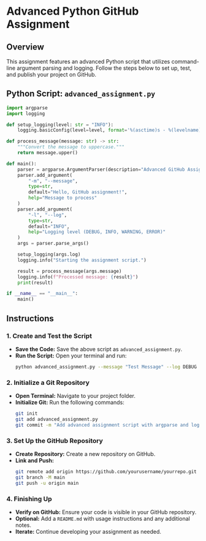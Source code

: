 # Advanced Python GitHub Assignment

## Overview
This assignment features an advanced Python script that utilizes command-line argument parsing and logging. Follow the steps below to set up, test, and publish your project on GitHub.

## Python Script: `advanced_assignment.py`

```python
import argparse
import logging

def setup_logging(level: str = "INFO"):
    logging.basicConfig(level=level, format='%(asctime)s - %(levelname)s - %(message)s')

def process_message(message: str) -> str:
    """Convert the message to uppercase."""
    return message.upper()

def main():
    parser = argparse.ArgumentParser(description="Advanced GitHub Assignment Script")
    parser.add_argument(
        "-m", "--message",
        type=str,
        default="Hello, GitHub assignment!",
        help="Message to process"
    )
    parser.add_argument(
        "-l", "--log",
        type=str,
        default="INFO",
        help="Logging level (DEBUG, INFO, WARNING, ERROR)"
    )
    args = parser.parse_args()

    setup_logging(args.log)
    logging.info("Starting the assignment script.")

    result = process_message(args.message)
    logging.info(f"Processed message: {result}")
    print(result)

if __name__ == "__main__":
    main()
```

## Instructions

### 1. Create and Test the Script
- **Save the Code:** Save the above script as `advanced_assignment.py`.
- **Run the Script:** Open your terminal and run:
  ```bash
  python advanced_assignment.py --message "Test Message" --log DEBUG
  ```

### 2. Initialize a Git Repository
- **Open Terminal:** Navigate to your project folder.
- **Initialize Git:** Run the following commands:
  ```bash
  git init
  git add advanced_assignment.py
  git commit -m "Add advanced assignment script with argparse and logging"
  ```

### 3. Set Up the GitHub Repository
- **Create Repository:** Create a new repository on GitHub.
- **Link and Push:**
  ```bash
  git remote add origin https://github.com/yourusername/yourrepo.git
  git branch -M main
  git push -u origin main
  ```

### 4. Finishing Up
- **Verify on GitHub:** Ensure your code is visible in your GitHub repository.
- **Optional:** Add a `README.md` with usage instructions and any additional notes.
- **Iterate:** Continue developing your assignment as needed.
